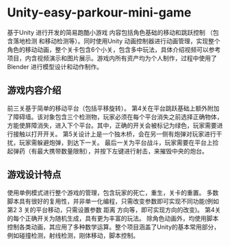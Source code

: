 # Unity-easy-parkour-mini-game
基于Unity 进行开发的简易跑酷小游戏
内容包括角色基础的移动和跳跃控制 （包含落地检测 和移动检测等）。同时使用Unity 动画控制器进行动画管理，实现整个角色的移动动画，整个关卡包含6个小关，包含多中玩法，具体介绍视频可以参考项目，内含视频演示和图片展示。游戏内所有资产均为个人制作，过程中使用了Blender 进行模型设计和动作制作。
## 游戏内容介绍
前三关基于简单的移动平台（包括平移旋转）。
第4关在平台跳跃基础上额外附加了障碍墙。该对象包含三个检测物，玩家必须在每个平台消失之前选择正确物体，方能使屏障消失，进入下个平台。其中，正确的开关会被标记为绿色，玩家需要进行接触以打开开关。
第5关设计上是一个独木桥，会在另一侧有炮弹对玩家进行干扰，玩家需躲避炮弹，到达下一关。
最后一关为平台战斗，玩家需要在平台上捡起弹药（有最大携带数量限制），并按下左键进行射击，来摧毁中央的炮台。
## 游戏设计特点
使用单例模式进行整个游戏的管理，包含玩家的死亡，重生，关卡的重置。
多数脚本具有很好的复用性，并非单一化编程，只需改变参数即可实现不同功能(例如第2 3 关的平台移动，只需设置参数 距离 方向等，即可实现方向的改变)。
第4关的每个正确开关为随机生成，具有更为丰富的玩法。
除角色动画外，均使用脚本控制各类动画，其应用了多种数学运算。整个项目涵盖了Unity的基本常用部分，例如碰撞检测，射线检测，刚体移动，脚本控制。
